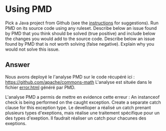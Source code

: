 # Using PMD

Pick a Java project from Github (see the [instructions](../sujet.md) for suggestions). Run PMD on its source code using any ruleset. Describe below an issue found by PMD that you think should be solved (true positive) and include below the changes you would add to the source code. Describe below an issue found by PMD that is not worth solving (false negative). Explain why you would not solve this issue.

## Answer

Nous avons deployé le l'analyse PMD sur le code récupéré ici : https://github.com/apache/commons-math
L'analyse est située dans le fichier [error.html](exercises/error.html) généré par PMD. 

L'analyse PMD a permis de mettre en evidence cette erreur : 	An instanceof check is being performed on the caught exception. Create a separate catch clause for this exception type.
Le develloper a réalisé un catch prenant plusieurs types d'exeptions, mais réalise une traitement spécifique pour un des types d'exeption. Il faudrait réaliser un catch pour chacunes des exeptions. 


